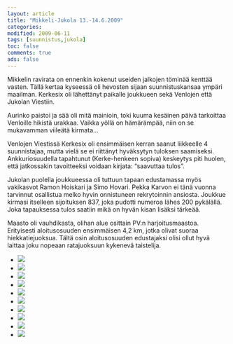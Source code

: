 ```yaml
--- 
layout: article 
title: "Mikkeli-Jukola 13.-14.6.2009" 
categories: 
modified: 2009-06-11 
tags: [suunnistus,jukola]
toc: false 
comments: true 
ads: false 
--- 
```


Mikkelin ravirata on ennenkin kokenut useiden jalkojen töminää kenttää
vasten. Tällä kertaa kyseessä oli hevosten sijaan suunnistuskansaa
ympäri maailman. Kerkesix oli lähettänyt paikalle joukkueen sekä
Venlojen että Jukolan Viestiin.

Aurinko paistoi ja sää oli mitä mainioin, toki kuuma kesäinen päivä
tarkoittaa Venloille hikistä urakkaa. Vaikka yöllä on hämärämpää, niin
on se mukavamman viileätä kirmata…

Venlojen Viestissä Kerkesix oli ensimmäisen kerran saanut liikkeelle 4
suunnistajaa, mutta vielä se ei riittänyt hyväksytyn tuloksen
saamiseksi. Ankkuriosuudella tapahtunut (Kerke-henkeen sopiva) keskeytys
piti huolen, että jatkossakin tavoitteeksi voidaan kirjata: “saavuttaa
tulos”.

Jukolan puolella joukkueessa oli tuttuun tapaan edustamassa myös
vakikasvot Ramon Hoiskari ja Simo Hovari. Pekka Karvon ei tänä vuonna
tarvinnut osallistua melko hyvin onnistuneen rekrytoinnin ansiosta.
Joukkue kirmasi itselleen sijoituksen 837, joka pudotti numeroa lähes
200 pykälällä. Joka tapauksessa tulos saatiin mikä on hyvän kisan
lisäksi tärkeää.

Maasto oli vauhdikasta, olihan alue osittain PV:n harjoitusmaastoa.
Erityisesti aloitusosuuden ensimmäisen 4,2 km, jotka olivat suoraa
hiekkatiejuoksua. Tältä osin aloitusosuuden edustajaksi olisi ollut hyvä
laittaa joku nopeaan ratajuoksuun kykenevä taistelija.

<div class="image-gallery">

-   [![](/Media/Default/ImageGalleries/jukola-2009/Thumbnails/20090613%20MikkeliJukola%20007.jpg)](/Media/Default/ImageGalleries/jukola-2009/20090613%20MikkeliJukola%20007.jpg)
-   [![](/Media/Default/ImageGalleries/jukola-2009/Thumbnails/20090613%20MikkeliJukola%20016.jpg)](/Media/Default/ImageGalleries/jukola-2009/20090613%20MikkeliJukola%20016.jpg)
-   [![](/Media/Default/ImageGalleries/jukola-2009/Thumbnails/20090613%20MikkeliJukola%20018.jpg)](/Media/Default/ImageGalleries/jukola-2009/20090613%20MikkeliJukola%20018.jpg)
-   [![](/Media/Default/ImageGalleries/jukola-2009/Thumbnails/20090613%20MikkeliJukola%20033.jpg)](/Media/Default/ImageGalleries/jukola-2009/20090613%20MikkeliJukola%20033.jpg)
-   [![](/Media/Default/ImageGalleries/jukola-2009/Thumbnails/20090613%20MikkeliJukola%20048.jpg)](/Media/Default/ImageGalleries/jukola-2009/20090613%20MikkeliJukola%20048.jpg)
-   [![](/Media/Default/ImageGalleries/jukola-2009/Thumbnails/20090613%20MikkeliJukola%20054.jpg)](/Media/Default/ImageGalleries/jukola-2009/20090613%20MikkeliJukola%20054.jpg)
-   [![](/Media/Default/ImageGalleries/jukola-2009/Thumbnails/20090613%20MikkeliJukola%20056.jpg)](/Media/Default/ImageGalleries/jukola-2009/20090613%20MikkeliJukola%20056.jpg)
-   [![](/Media/Default/ImageGalleries/jukola-2009/Thumbnails/20090613%20MikkeliJukola%20060.jpg)](/Media/Default/ImageGalleries/jukola-2009/20090613%20MikkeliJukola%20060.jpg)
-   [![](/Media/Default/ImageGalleries/jukola-2009/Thumbnails/20090613%20MikkeliJukola%20062.jpg)](/Media/Default/ImageGalleries/jukola-2009/20090613%20MikkeliJukola%20062.jpg)
-   [![](/Media/Default/ImageGalleries/jukola-2009/Thumbnails/20090613%20MikkeliJukola%20064.jpg)](/Media/Default/ImageGalleries/jukola-2009/20090613%20MikkeliJukola%20064.jpg)

</div>
